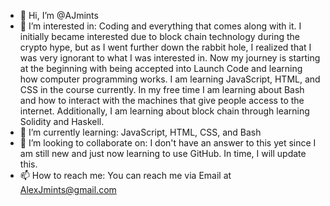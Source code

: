 - 👋 Hi, I’m @AJmints
- 👀 I’m interested in: Coding and everything that comes along with it. I initially became interested due to block chain technology during the crypto hype, but as I went further down the rabbit hole, I realized that I was very ignorant to what I was interested in. Now my journey is starting at the beginning with being accepted into Launch Code and learning how computer programming works. I am learning JavaScript, HTML, and CSS in the course currently. In my free time I am learning about Bash and how to interact with the machines that give people access to the internet. Additionally, I am learning about block chain through learning Solidity and Haskell.
- 🌱 I’m currently learning: JavaScript, HTML, CSS, and Bash
- 💞️ I’m looking to collaborate on: I don't have an answer to this yet since I am still new and just now learning to use GitHub. In time, I will update this.
- 📫 How to reach me: You can reach me via Email at AlexJmints@gmail.com

<!---
AJmints/AJmints is a ✨ special ✨ repository because its `README.md` (this file) appears on your GitHub profile.
You can click the Preview link to take a look at your changes.
--->
